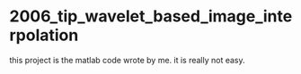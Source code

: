 # 2006_tip_wavelet_based_image_interpolation
this project is the matlab code wrote by me.
it is really not easy.
